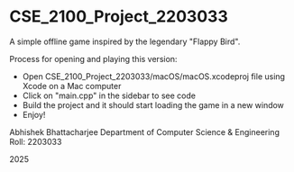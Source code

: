 # CSE_2100_Project_2203033

A simple offline game inspired by the legendary "Flappy Bird".


Process for opening and playing this version:

- Open CSE_2100_Project_2203033/macOS/macOS.xcodeproj file using Xcode on a Mac computer
- Click on "main.cpp" in the sidebar to see code
- Build the project and it should start loading the game in a new window
- Enjoy!


Abhishek Bhattacharjee
Department of Computer Science & Engineering
Roll: 2203033

2025
